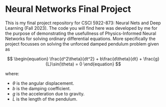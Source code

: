 # Neural Networks Final Project

This is my final project repository for CSCI 5922-873: Neural Nets and Deep Learning (Fall 2023). The code you will find here was developed by me for the purpose of demonstrating the usefullness of Physics-Informed Neural Networks for solving ordinary differential equations. More specifically the project focusses on solving the unforced damped pendulum problem given as

$$
\begin{equation}
\frac{d^2\theta}{dt^2} + b\frac{d\theta}{dt} + \frac{g}{L}\sin(\theta) = 0
\end{equation}
$$

where:
- $\theta$ is the angular displacement.
- $b$ is the damping coefficient.
- $g$ is the acceleration due to gravity.
- $L$ is the length of the pendulum.

